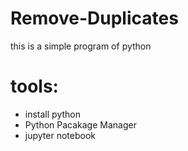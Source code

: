 # Remove-Duplicates

this is a simple program of python

# tools: 
- install python
- Python Pacakage Manager 
- jupyter notebook
